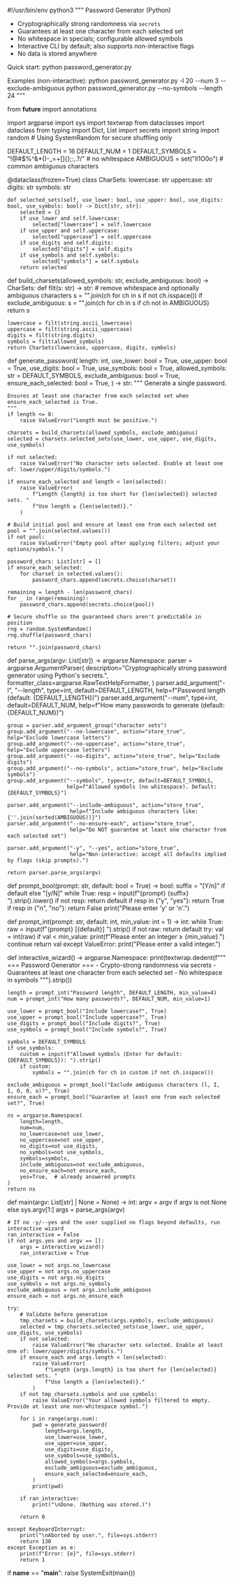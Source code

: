#!/usr/bin/env python3
"""
Password Generator (Python)

- Cryptographically strong randomness via `secrets`
- Guarantees at least one character from each selected set
- No whitespace in specials; configurable allowed symbols
- Interactive CLI by default; also supports non-interactive flags
- No data is stored anywhere

Quick start:
    python password_generator.py

Examples (non-interactive):
    python password_generator.py -l 20 --num 3 --exclude-ambiguous
    python password_generator.py --no-symbols --length 24
"""

from __future__ import annotations

import argparse
import sys
import textwrap
from dataclasses import dataclass
from typing import Dict, List
import secrets
import string
import random  # Using SystemRandom for secure shuffling only


DEFAULT_LENGTH = 16
DEFAULT_NUM = 1
DEFAULT_SYMBOLS = "!@#$%^&*()-_=+[]{};:,.?/"  # no whitespace
AMBIGUOUS = set("Il1O0o")  # common ambiguous characters


@dataclass(frozen=True)
class CharSets:
    lowercase: str
    uppercase: str
    digits: str
    symbols: str

    def selected_sets(self, use_lower: bool, use_upper: bool, use_digits: bool, use_symbols: bool) -> Dict[str, str]:
        selected = {}
        if use_lower and self.lowercase:
            selected["lowercase"] = self.lowercase
        if use_upper and self.uppercase:
            selected["uppercase"] = self.uppercase
        if use_digits and self.digits:
            selected["digits"] = self.digits
        if use_symbols and self.symbols:
            selected["symbols"] = self.symbols
        return selected


def build_charsets(allowed_symbols: str, exclude_ambiguous: bool) -> CharSets:
    def filt(s: str) -> str:
        # remove whitespace and optionally ambiguous characters
        s = "".join(ch for ch in s if not ch.isspace())
        if exclude_ambiguous:
            s = "".join(ch for ch in s if ch not in AMBIGUOUS)
        return s

    lowercase = filt(string.ascii_lowercase)
    uppercase = filt(string.ascii_uppercase)
    digits = filt(string.digits)
    symbols = filt(allowed_symbols)
    return CharSets(lowercase, uppercase, digits, symbols)


def generate_password(
    length: int,
    use_lower: bool = True,
    use_upper: bool = True,
    use_digits: bool = True,
    use_symbols: bool = True,
    allowed_symbols: str = DEFAULT_SYMBOLS,
    exclude_ambiguous: bool = True,
    ensure_each_selected: bool = True,
) -> str:
    """
    Generate a single password.

    Ensures at least one character from each selected set when ensure_each_selected is True.
    """
    if length <= 0:
        raise ValueError("Length must be positive.")

    charsets = build_charsets(allowed_symbols, exclude_ambiguous)
    selected = charsets.selected_sets(use_lower, use_upper, use_digits, use_symbols)

    if not selected:
        raise ValueError("No character sets selected. Enable at least one of: lower/upper/digits/symbols.")

    if ensure_each_selected and length < len(selected):
        raise ValueError(
            f"Length {length} is too short for {len(selected)} selected sets. "
            f"Use length ≥ {len(selected)}."
        )

    # Build initial pool and ensure at least one from each selected set
    pool = "".join(selected.values())
    if not pool:
        raise ValueError("Empty pool after applying filters; adjust your options/symbols.")

    password_chars: List[str] = []
    if ensure_each_selected:
        for charset in selected.values():
            password_chars.append(secrets.choice(charset))

    remaining = length - len(password_chars)
    for _ in range(remaining):
        password_chars.append(secrets.choice(pool))

    # Secure shuffle so the guaranteed chars aren't predictable in position
    rng = random.SystemRandom()
    rng.shuffle(password_chars)

    return "".join(password_chars)


def parse_args(argv: List[str]) -> argparse.Namespace:
    parser = argparse.ArgumentParser(
        description="Cryptographically strong password generator using Python's secrets.",
        formatter_class=argparse.RawTextHelpFormatter,
    )
    parser.add_argument("-l", "--length", type=int, default=DEFAULT_LENGTH, help=f"Password length (default: {DEFAULT_LENGTH})")
    parser.add_argument("--num", type=int, default=DEFAULT_NUM, help=f"How many passwords to generate (default: {DEFAULT_NUM})")

    group = parser.add_argument_group("character sets")
    group.add_argument("--no-lowercase", action="store_true", help="Exclude lowercase letters")
    group.add_argument("--no-uppercase", action="store_true", help="Exclude uppercase letters")
    group.add_argument("--no-digits", action="store_true", help="Exclude digits")
    group.add_argument("--no-symbols", action="store_true", help="Exclude symbols")
    group.add_argument("--symbols", type=str, default=DEFAULT_SYMBOLS,
                       help=f"Allowed symbols (no whitespace). Default: {DEFAULT_SYMBOLS}")

    parser.add_argument("--include-ambiguous", action="store_true",
                        help=f"Include ambiguous characters like: {''.join(sorted(AMBIGUOUS))}")
    parser.add_argument("--no-ensure-each", action="store_true",
                        help="Do NOT guarantee at least one character from each selected set")

    parser.add_argument("-y", "--yes", action="store_true",
                        help="Non-interactive: accept all defaults implied by flags (skip prompts).")

    return parser.parse_args(argv)


def prompt_bool(prompt: str, default: bool = True) -> bool:
    suffix = "[Y/n]" if default else "[y/N]"
    while True:
        resp = input(f"{prompt} {suffix} ").strip().lower()
        if not resp:
            return default
        if resp in {"y", "yes"}:
            return True
        if resp in {"n", "no"}:
            return False
        print("Please enter 'y' or 'n'.")


def prompt_int(prompt: str, default: int, min_value: int = 1) -> int:
    while True:
        raw = input(f"{prompt} [{default}] ").strip()
        if not raw:
            return default
        try:
            val = int(raw)
            if val < min_value:
                print(f"Please enter an integer ≥ {min_value}.")
                continue
            return val
        except ValueError:
            print("Please enter a valid integer.")


def interactive_wizard() -> argparse.Namespace:
    print(textwrap.dedent(f"""
    === Password Generator ===
    - Crypto-strong randomness via secrets
    - Guarantees at least one character from each selected set
    - No whitespace in symbols
    """).strip())

    length = prompt_int("Password length", DEFAULT_LENGTH, min_value=4)
    num = prompt_int("How many passwords?", DEFAULT_NUM, min_value=1)

    use_lower = prompt_bool("Include lowercase?", True)
    use_upper = prompt_bool("Include uppercase?", True)
    use_digits = prompt_bool("Include digits?", True)
    use_symbols = prompt_bool("Include symbols?", True)

    symbols = DEFAULT_SYMBOLS
    if use_symbols:
        custom = input(f"Allowed symbols (Enter for default: {DEFAULT_SYMBOLS}): ").strip()
        if custom:
            symbols = "".join(ch for ch in custom if not ch.isspace())

    exclude_ambiguous = prompt_bool("Exclude ambiguous characters (l, I, 1, O, 0, o)?", True)
    ensure_each = prompt_bool("Guarantee at least one from each selected set?", True)

    ns = argparse.Namespace(
        length=length,
        num=num,
        no_lowercase=not use_lower,
        no_uppercase=not use_upper,
        no_digits=not use_digits,
        no_symbols=not use_symbols,
        symbols=symbols,
        include_ambiguous=not exclude_ambiguous,
        no_ensure_each=not ensure_each,
        yes=True,  # already answered prompts
    )
    return ns


def main(argv: List[str] | None = None) -> int:
    argv = argv if argv is not None else sys.argv[1:]
    args = parse_args(argv)

    # If no -y/--yes and the user supplied no flags beyond defaults, run interactive wizard
    ran_interactive = False
    if not args.yes and argv == []:
        args = interactive_wizard()
        ran_interactive = True

    use_lower = not args.no_lowercase
    use_upper = not args.no_uppercase
    use_digits = not args.no_digits
    use_symbols = not args.no_symbols
    exclude_ambiguous = not args.include_ambiguous
    ensure_each = not args.no_ensure_each

    try:
        # Validate before generation
        tmp_charsets = build_charsets(args.symbols, exclude_ambiguous)
        selected = tmp_charsets.selected_sets(use_lower, use_upper, use_digits, use_symbols)
        if not selected:
            raise ValueError("No character sets selected. Enable at least one of: lower/upper/digits/symbols.")
        if ensure_each and args.length < len(selected):
            raise ValueError(
                f"Length {args.length} is too short for {len(selected)} selected sets. "
                f"Use length ≥ {len(selected)}."
            )
        if not tmp_charsets.symbols and use_symbols:
            raise ValueError("Your allowed symbols filtered to empty. Provide at least one non-whitespace symbol.")

        for i in range(args.num):
            pwd = generate_password(
                length=args.length,
                use_lower=use_lower,
                use_upper=use_upper,
                use_digits=use_digits,
                use_symbols=use_symbols,
                allowed_symbols=args.symbols,
                exclude_ambiguous=exclude_ambiguous,
                ensure_each_selected=ensure_each,
            )
            print(pwd)

        if ran_interactive:
            print("\nDone. (Nothing was stored.)")

        return 0

    except KeyboardInterrupt:
        print("\nAborted by user.", file=sys.stderr)
        return 130
    except Exception as e:
        print(f"Error: {e}", file=sys.stderr)
        return 1


if __name__ == "__main__":
    raise SystemExit(main())
